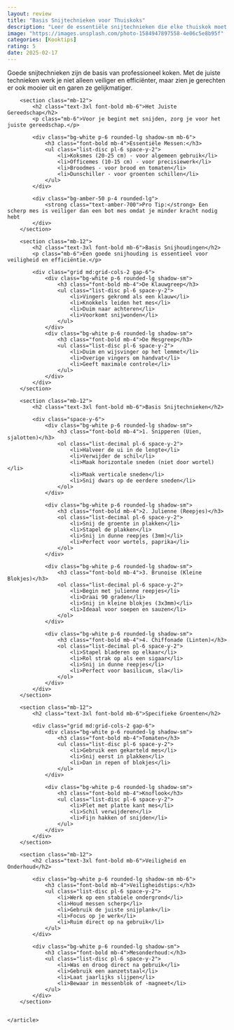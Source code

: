```yaml
---
layout: review
title: "Basis Snijtechnieken voor Thuiskoks"
description: "Leer de essentiële snijtechnieken die elke thuiskok moet kennen voor efficiënter en professioneler koken"
image: "https://images.unsplash.com/photo-1584947897558-4e06c5e8b95f"
categories: [Kooktips]
rating: 5
date: 2025-02-17
---
```


<main class="container mx-auto px-4 py-12 max-w-4xl">
    <article class="prose prose-lg max-w-none">
        <div class="mb-12">
            <p class="text-xl leading-relaxed">
                Goede snijtechnieken zijn de basis van professioneel koken. Met de juiste technieken werk je niet alleen veiliger en efficiënter, maar zien je gerechten er ook mooier uit en garen ze gelijkmatiger.
            </p>
        </div>

        <section class="mb-12">
            <h2 class="text-3xl font-bold mb-6">Het Juiste Gereedschap</h2>
            <p class="mb-6">Voor je begint met snijden, zorg je voor het juiste gereedschap.</p>
            
            <div class="bg-white p-6 rounded-lg shadow-sm mb-6">
                <h3 class="font-bold mb-4">Essentiële Messen:</h3>
                <ul class="list-disc pl-6 space-y-2">
                    <li>Koksmes (20-25 cm) - voor algemeen gebruik</li>
                    <li>Officemes (10-15 cm) - voor precisiewerk</li>
                    <li>Broodmes - voor brood en tomaten</li>
                    <li>Dunschiller - voor groenten schillen</li>
                </ul>
            </div>

            <div class="bg-amber-50 p-4 rounded-lg">
                <strong class="text-amber-700">Pro Tip:</strong> Een scherp mes is veiliger dan een bot mes omdat je minder kracht nodig hebt
            </div>
        </section>

        <section class="mb-12">
            <h2 class="text-3xl font-bold mb-6">Basis Snijhoudingen</h2>
            <p class="mb-6">Een goede snijhouding is essentieel voor veiligheid en efficiëntie.</p>
            
            <div class="grid md:grid-cols-2 gap-6">
                <div class="bg-white p-6 rounded-lg shadow-sm">
                    <h3 class="font-bold mb-4">De Klauwgreep</h3>
                    <ul class="list-disc pl-6 space-y-2">
                        <li>Vingers gekromd als een klauw</li>
                        <li>Knokkels leiden het mes</li>
                        <li>Duim naar achteren</li>
                        <li>Voorkomt snijwonden</li>
                    </ul>
                </div>
                <div class="bg-white p-6 rounded-lg shadow-sm">
                    <h3 class="font-bold mb-4">De Mesgreep</h3>
                    <ul class="list-disc pl-6 space-y-2">
                        <li>Duim en wijsvinger op het lemmet</li>
                        <li>Overige vingers om handvat</li>
                        <li>Geeft maximale controle</li>
                    </ul>
                </div>
            </div>
        </section>

        <section class="mb-12">
            <h2 class="text-3xl font-bold mb-6">Basis Snijtechnieken</h2>
            
            <div class="space-y-6">
                <div class="bg-white p-6 rounded-lg shadow-sm">
                    <h3 class="font-bold mb-4">1. Snipperen (Uien, sjalotten)</h3>
                    <ol class="list-decimal pl-6 space-y-2">
                        <li>Halveer de ui in de lengte</li>
                        <li>Verwijder de schil</li>
                        <li>Maak horizontale sneden (niet door wortel)</li>
                        <li>Maak verticale sneden</li>
                        <li>Snij dwars op de eerdere sneden</li>
                    </ol>
                </div>

                <div class="bg-white p-6 rounded-lg shadow-sm">
                    <h3 class="font-bold mb-4">2. Julienne (Reepjes)</h3>
                    <ol class="list-decimal pl-6 space-y-2">
                        <li>Snij de groente in plakken</li>
                        <li>Stapel de plakken</li>
                        <li>Snij in dunne reepjes (3mm)</li>
                        <li>Perfect voor wortels, paprika</li>
                    </ol>
                </div>

                <div class="bg-white p-6 rounded-lg shadow-sm">
                    <h3 class="font-bold mb-4">3. Brunoise (Kleine Blokjes)</h3>
                    <ol class="list-decimal pl-6 space-y-2">
                        <li>Begin met julienne reepjes</li>
                        <li>Draai 90 graden</li>
                        <li>Snij in kleine blokjes (3x3mm)</li>
                        <li>Ideaal voor soepen en sauzen</li>
                    </ol>
                </div>

                <div class="bg-white p-6 rounded-lg shadow-sm">
                    <h3 class="font-bold mb-4">4. Chiffonade (Linten)</h3>
                    <ol class="list-decimal pl-6 space-y-2">
                        <li>Stapel bladeren op elkaar</li>
                        <li>Rol strak op als een sigaar</li>
                        <li>Snij in dunne reepjes</li>
                        <li>Perfect voor basilicum, sla</li>
                    </ol>
                </div>
            </div>
        </section>

        <section class="mb-12">
            <h2 class="text-3xl font-bold mb-6">Specifieke Groenten</h2>
            
            <div class="grid md:grid-cols-2 gap-6">
                <div class="bg-white p-6 rounded-lg shadow-sm">
                    <h3 class="font-bold mb-4">Tomaten</h3>
                    <ul class="list-disc pl-6 space-y-2">
                        <li>Gebruik een gekarteld mes</li>
                        <li>Snij eerst in plakken</li>
                        <li>Dan in repen of blokjes</li>
                    </ul>
                </div>
                
                <div class="bg-white p-6 rounded-lg shadow-sm">
                    <h3 class="font-bold mb-4">Knoflook</h3>
                    <ul class="list-disc pl-6 space-y-2">
                        <li>Plet met platte kant mes</li>
                        <li>Schil verwijderen</li>
                        <li>Fijn hakken of snijden</li>
                    </ul>
                </div>
            </div>
        </section>

        <section class="mb-12">
            <h2 class="text-3xl font-bold mb-6">Veiligheid en Onderhoud</h2>
            
            <div class="bg-white p-6 rounded-lg shadow-sm mb-6">
                <h3 class="font-bold mb-4">Veiligheidstips:</h3>
                <ul class="list-disc pl-6 space-y-2">
                    <li>Werk op een stabiele ondergrond</li>
                    <li>Houd messen scherp</li>
                    <li>Gebruik de juiste snijplank</li>
                    <li>Focus op je werk</li>
                    <li>Ruim direct op na gebruik</li>
                </ul>
            </div>

            <div class="bg-white p-6 rounded-lg shadow-sm">
                <h3 class="font-bold mb-4">Mesonderhoud:</h3>
                <ul class="list-disc pl-6 space-y-2">
                    <li>Was en droog direct na gebruik</li>
                    <li>Gebruik een aanzetstaal</li>
                    <li>Laat jaarlijks slijpen</li>
                    <li>Bewaar in messenblok of -magneet</li>
                </ul>
            </div>
        </section>

       
    </article>
</main>
